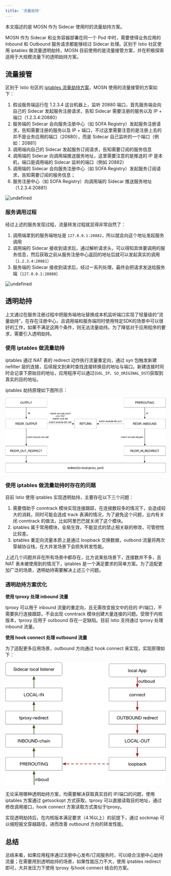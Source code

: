 ```yaml
---
title: '流量劫持'
---
```


本文描述的是 MOSN 作为 Sidecar 使用时的流量劫持方案。

MOSN 作为 Sidecar 和业务容器部署在同一个 Pod 中时，需要使得业务应用的 Inbound 和 Outbound 服务请求都能够经过 Sidecar 处理。区别于 Istio 社区使用 iptables 做流量透明劫持，MOSN 目前使用的是流量接管方案，并在积极探索适用于大规模流量下的透明劫持方案。

## 流量接管

区别于 Istio 社区的 [iptables 流量劫持方案](https://jimmysong.io/istio-handbook/concepts/sidecar-injection-deep-dive.html)，MOSN 使用的流量接管的方案如下：

1. 假设服务端运行在 1.2.3.4 这台机器上，监听 20880 端口，首先服务端会向自己的 Sidecar 发起服务注册请求，告知 Sidecar 需要注册的服务以及 IP + 端口（1.2.3.4:20880）
1. 服务端的 Sidecar 会向服务注册中心（如 SOFA Registry）发起服务注册请求，告知需要注册的服务以及 IP + 端口，不过这里需要注意的是注册上去的并不是业务应用的端口（20880），而是 Sidecar 自己监听的一个端口（例如：20881）
1. 调用端向自己的 Sidecar 发起服务订阅请求，告知需要订阅的服务信息
1. 调用端的 Sidecar 向调用端推送服务地址，这里需要注意的是推送的 IP 是本机，端口是调用端的 Sidecar 监听的端口（例如 20882）
1. 调用端的 Sidecar 会向服务注册中心（如 SOFA Registry）发起服务订阅请求，告知需要订阅的服务信息；
1. 服务注册中心（如 SOFA Registry）向调用端的 Sidecar 推送服务地址（1.2.3.4:20881）

![undefined](https://intranetproxy.alipay.com/skylark/lark/0/2019/png/96942/1576563526942-e1c01d59-37a6-48bf-8335-23a9562e15e1.png) 

### 服务调用过程

经过上述的服务发现过程，流量转发过程就显得非常自然了：

1. 调用端拿到的服务端地址是 `127.0.0.1:20882`，所以就会向这个地址发起服务调用
1. 调用端的 Sidecar 接收到请求后，通过解析请求头，可以得知具体要调用的服务信息，然后获取之前从服务注册中心返回的地址后就可以发起真实的调用（`1.2.3.4:20881`）
1. 服务端的 Sidecar 接收到请求后，经过一系列处理，最终会把请求发送给服务端（`127.0.0.1:20880`）

![undefined](https://intranetproxy.alipay.com/skylark/lark/0/2019/png/96942/1576563816894-6732ac75-d1e8-4a00-9975-5389aa929b34.png) 

## 透明劫持

上文通过在服务注册过程中把服务端地址替换成本机监听端口实现了轻量级的“流量劫持”，在存在注册中心，且调用端和服务端同时使用特定SDK的场景中可以很好的工作，如果不满足这两个条件，则无法流量劫持。为了降低对于应用程序的要求，需要引入透明劫持。

### 使用 iptables 做流量劫持

iptables 通过 NAT 表的 redirect 动作执行流量重定向，通过 syn 包触发新建 nefilter 层的连接，后续报文到来时查找连接转换目的地址与端口。新建连接时同时会记录下原始目的地址，应用程序可以通过(`SOL_IP`、`SO_ORIGINAL_DST`)获取到真实的目的地址。

iptables 劫持原理如下图所示：

![iptables 劫持原理](iptables.png) 

### 使用 iptables 做流量劫持时存在的问题

目前 Istio 使用 iptables 实现透明劫持，主要存在以下三个问题：
1. 需要借助于 conntrack 模块实现连接跟踪，在连接数较多的情况下，会造成较大的消耗，同时可能会造成 track 表满的情况，为了避免这个问题，业内有关闭 conntrack 的做法，比如阿里巴巴就关闭了这个模块。
1. iptables 属于常用模块，全局生效，不能显式的禁止相关联的修改，可管控性比较差。
1. iptables 重定向流量本质上是通过 loopback 交换数据，outbond 流量将两次穿越协议栈，在大并发场景下会损失转发性能。

上述几个问题并非在所有场景中都存在，比方说某些场景下，连接数并不多，且 NAT 表未被使用到的情况下，iptables 是一个满足要求的简单方案。为了适配更加广泛的场景，透明劫持需要解决上述三个问题。

### 透明劫持方案优化

**使用 tproxy 处理 inbound 流量**

tproxy 可以用于 inbound 流量的重定向，且无需改变报文中的目的 IP/端口，不需要执行连接跟踪，不会出现 conntrack 模块创建大量连接的问题。受限于内核版本，tproxy 应用于 outbound 存在一定缺陷。目前 Istio 支持通过 tproxy 处理 inbound 流量。

**使用 hook connect 处理 outbound 流量**

为了适配更多应用场景，outbound 方向通过 hook connect 来实现，实现原理如下：

![hook-connect 原理示意图](hook-connect.png) 

无论采用哪种透明劫持方案，均需要解决获取真实目的 IP/端口的问题，使用 iptables 方案通过 getsockopt 方式获取，tproxy 可以直接读取目的地址，通过修改调用接口，hook connect 方案读取方式类似于tproxy。

实现透明劫持后，在内核版本满足要求（4.16以上）的前提下，通过 sockmap 可以缩短报文穿越路径，进而改善 outbound 方向的转发性能。

## 总结
总结来看，如果应用程序通过注册中心发布/订阅服务时，可以结合注册中心劫持流量；在需要用到透明劫持的场景，如果性能压力不大，使用 iptables redirect 即可，大并发压力下使用 tproxy 与hook connect 结合的方案。